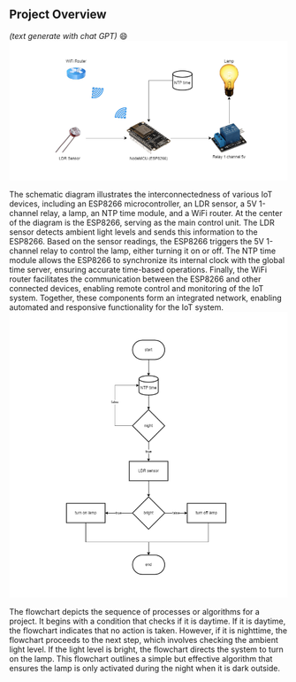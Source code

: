 ## Project Overview 
*(text generate with chat GPT)* 😄
![overview-schema](/img/overview-schema.drawio.png)

The schematic diagram illustrates the interconnectedness of various IoT devices, including an ESP8266 microcontroller, an LDR sensor, a 5V 1-channel relay, a lamp, an NTP time module, and a WiFi router. At the center of the diagram is the ESP8266, serving as the main control unit. The LDR sensor detects ambient light levels and sends this information to the ESP8266. Based on the sensor readings, the ESP8266 triggers the 5V 1-channel relay to control the lamp, either turning it on or off. The NTP time module allows the ESP8266 to synchronize its internal clock with the global time server, ensuring accurate time-based operations. Finally, the WiFi router facilitates the communication between the ESP8266 and other connected devices, enabling remote control and monitoring of the IoT system. Together, these components form an integrated network, enabling automated and responsive functionality for the IoT system.
![algorith-flow](/img/algorith-flow.drawio.png)

The flowchart depicts the sequence of processes or algorithms for a project. It begins with a condition that checks if it is daytime. If it is daytime, the flowchart indicates that no action is taken. However, if it is nighttime, the flowchart proceeds to the next step, which involves checking the ambient light level. If the light level is bright, the flowchart directs the system to turn on the lamp. This flowchart outlines a simple but effective algorithm that ensures the lamp is only activated during the night when it is dark outside.